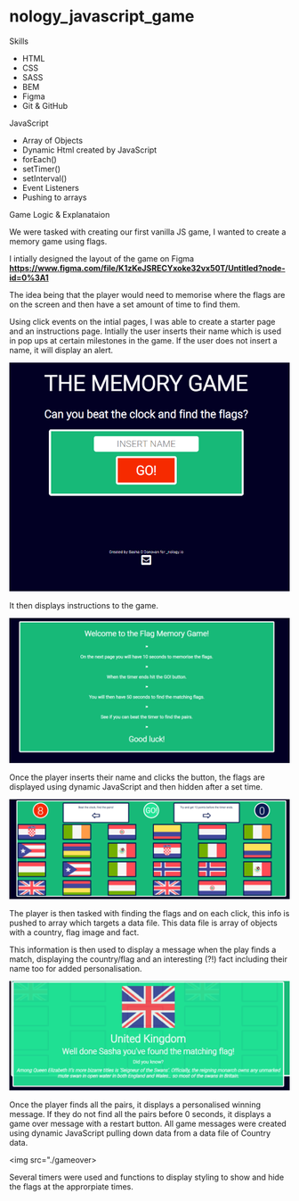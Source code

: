 # nology_javascript_game

Skills

<ul>
<li>HTML</li>
<li>CSS</li>
<li>SASS</li>
<li>BEM</li>
<li>Figma</li>
<li>Git & GitHub</li>
</ul>

JavaScript

<ul>
<li>Array of Objects</li>
<li>Dynamic Html created by JavaScript</li>
<li>forEach()</li>
<li>setTimer()</li>
<li>setInterval()</li>
<li>Event Listeners</li>
<li>Pushing to arrays</li>
</ul>

Game Logic & Explanataion

We were tasked with creating our first vanilla JS game, I wanted to create a memory game using flags.

I intially designed the layout of the game on Figma **https://www.figma.com/file/K1zKeJSRECYxoke32vx50T/Untitled?node-id=0%3A1**

The idea being that the player would need to memorise where the flags are on the screen and then have a set amount of time to find them.

Using click events on the intial pages, I was able to create a starter page and an instructions page.
Intially the user inserts their name which is used in pop ups at certain milestones in the game. 
If the user does not insert a name, it will display an alert. 

<img src="./intro-page.png">

It then displays instructions to the game.

<img src="./intro-instructions.png">

Once the player inserts their name and clicks the button, the flags are displayed using dynamic JavaScript and then hidden after a set time.


<img src="./flag_display_timer.png">


The player is then tasked with finding the flags and on each click, this info is pushed to array which targets a data file. This data file is array of objects with a country, flag image and fact.

This information is then used to display a message when the play finds a match, displaying the country/flag and an interesting (?!) fact including their name too for added personalisation.


<img src="./popup.png">


Once the player finds all the pairs, it displays a personalised winning message.
If they do not find all the pairs before 0 seconds, it displays a game over message with a restart button.
All game messages were created using dynamic JavaScript pulling down data from a data file of Country data.

<img src="./gameover>

Several timers were used and functions to display styling to show and hide the flags at the approrpiate times.
